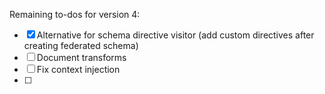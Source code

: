 Remaining to-dos for version 4:

- [x] Alternative for schema directive visitor (add custom directives after creating federated schema)
- [ ] Document transforms
- [ ] Fix context injection
- [ ]  